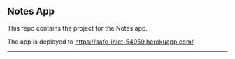 ## Notes App

This repo contains the project for the Notes app.

The app is deployed to https://safe-inlet-54959.herokuapp.com/

---
